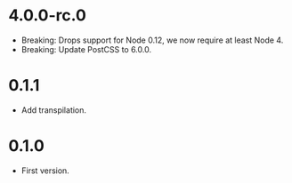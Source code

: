 # 4.0.0-rc.0

* Breaking: Drops support for Node 0.12, we now require at least Node 4.
* Breaking: Update PostCSS to 6.0.0.

# 0.1.1

* Add transpilation.

# 0.1.0

* First version.

